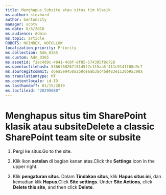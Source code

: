 ```yaml
---
title: Menghapus Subsite atau situs tim klasik
ms.author: stevhord
author: bentoncity
manager: scotv
ms.date: 8/6/2018
ms.audience: Admin
ms.topic: article
ROBOTS: NOINDEX, NOFOLLOW
localization_priority: Priority
ms.collection: Adm_O365
ms.custom: Adm_O365
ms.assetid: f2ec4d9c-4841-4c8f-8f85-574395f8c728
ms.openlocfilehash: 5366f68267f81d5f7c115aa5f411c9141f00d9c7
ms.sourcegitcommit: d6ea5e9458a2b8ceaab3ac4bd483e1130b9a398a
ms.translationtype: MT
ms.contentlocale: id-ID
ms.lasthandoff: 01/15/2019
ms.locfileid: "28295680"
---
```

# <a name="delete-a-classic-sharepoint-team-site-or-subsite"></a><span data-ttu-id="accf2-102">Menghapus situs tim SharePoint klasik atau subsite</span><span class="sxs-lookup"><span data-stu-id="accf2-102">Delete a classic SharePoint team site or subsite</span></span>

1. <span data-ttu-id="accf2-103">Pergi ke situs.</span><span class="sxs-lookup"><span data-stu-id="accf2-103">Go to the site.</span></span>
    
2. <span data-ttu-id="accf2-104">Klik ikon **setelan** di bagian kanan atas.</span><span class="sxs-lookup"><span data-stu-id="accf2-104">Click the **Settings** icon in the upper right.</span></span> 
    
3. <span data-ttu-id="accf2-p101">Klik **pengaturan situs**. Dalam **Tindakan situs**, klik **Hapus situs ini**, dan kemudian klik **Hapus**.</span><span class="sxs-lookup"><span data-stu-id="accf2-p101">Click **Site settings**. Under **Site Actions**, click **Delete this site**, and then click **Delete**.</span></span>
    

